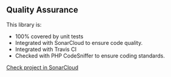 ## Quality Assurance

This library is:  

* 100% covered by unit tests
* Integrated with SonarCloud to ensure code quality.
* Integrated with Travis CI
* Checked with PHP CodeSniffer to ensure coding standards.

[Check project in SonarCloud](https://sonarcloud.io/dashboard?id=phproberto%3Ajoomla-flysystem)
